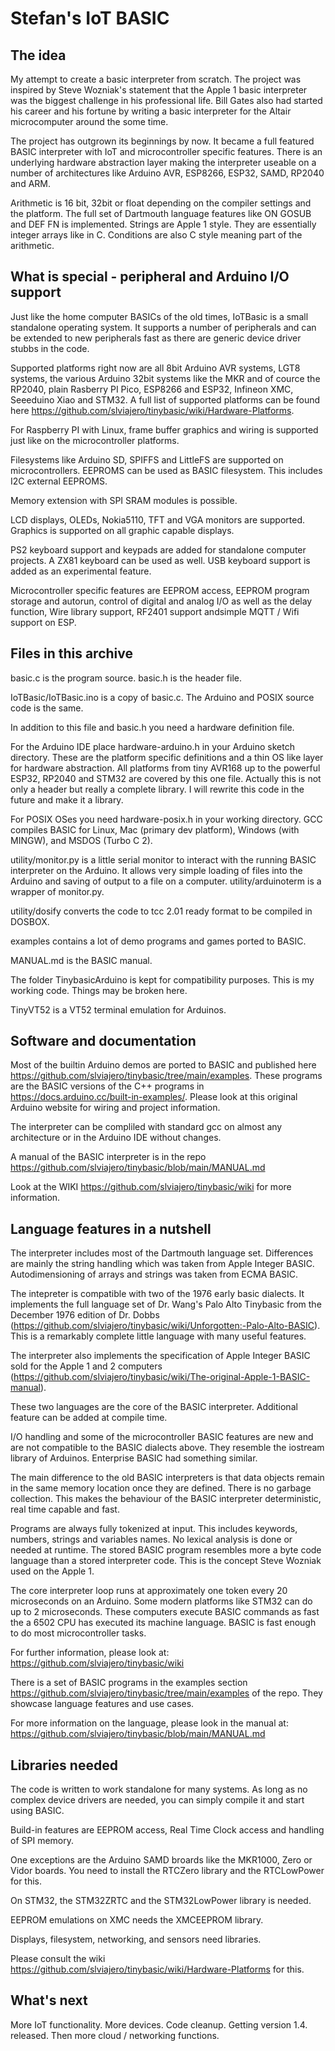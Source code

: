 # Stefan's IoT BASIC

## The idea

My attempt to create a basic interpreter from scratch. The project was inspired by Steve Wozniak's statement that the Apple 1 basic interpreter was the biggest challenge in his professional life. Bill Gates also had started his career and his fortune by writing a basic interpreter for the Altair microcomputer around the some time. 

The project has outgrown its beginnings by now. It became a full featured BASIC interpreter with IoT and microcontroller specific features. There is an underlying hardware abstraction layer making the interpreter
useable on a number of architectures like Arduino AVR, ESP8266, ESP32, SAMD, RP2040 and ARM. 

Arithmetic is 16 bit, 32bit or float depending on the compiler settings and the platform. The full set of Dartmouth language features like ON GOSUB and DEF FN is implemented. Strings are Apple 1 style. They are essentially integer arrays like in C. Conditions are also C style meaning part of the arithmetic.

## What is special - peripheral and Arduino I/O support

Just like the home computer BASICs of the old times, IoTBasic is a small standalone operating system. It supports a number of peripherals and can be extended to new peripherals fast as there are generic device driver stubbs in the code.

Supported platforms right now are all 8bit Arduino AVR systems, LGT8 systems, the various Arduino 32bit systems like the MKR and of cource the RP2040, plain Rasberry PI Pico, ESP8266 and ESP32, Infineon XMC, Seeeduino Xiao and STM32. A full list of supported platforms can be found here https://github.com/slviajero/tinybasic/wiki/Hardware-Platforms.

For Raspberry PI with Linux, frame buffer graphics and wiring is supported just like on the microcontroller platforms.

Filesystems like Arduino SD, SPIFFS and LittleFS are supported on microcontrollers. EEPROMS can be used
as BASIC filesystem. This includes I2C external EEPROMS.

Memory extension with SPI SRAM modules is possible.

LCD displays, OLEDs, Nokia5110, TFT and VGA monitors are supported. Graphics is supported on all graphic capable displays.

PS2 keyboard support and keypads are added for standalone computer projects. A ZX81 keyboard can be used as well. USB keyboard support is added as an experimental feature.

Microcontroller specific features are EEPROM access, EEPROM program storage and autorun, control of digital and analog I/O as well as the delay function, Wire library support, RF2401 support andsimple MQTT / Wifi support on ESP.

## Files in this archive 

basic.c is the program source. basic.h is the header file. 

IoTBasic/IoTBasic.ino is a copy of basic.c. The Arduino and POSIX source code is the same. 

In addition to this file and basic.h you need a hardware definition file.

For the Arduino IDE place hardware-arduino.h in your Arduino sketch directory. These are the platform specific definitions and a thin OS like layer for hardware abstraction. All platforms from tiny AVR168 up to the powerful ESP32, RP2040 and STM32 are covered by this one file. Actually this is not only a header but really a complete library. I will rewrite this code in the future and make it a library.

For POSIX OSes you need hardware-posix.h in your working directory. GCC compiles BASIC for Linux, Mac (primary dev platform), Windows (with MINGW), and MSDOS (Turbo C 2).

utility/monitor.py is a little serial monitor to interact with the running BASIC interpreter on the Arduino. It allows very simple loading of files into the Arduino and saving of output to a file on a computer. utility/arduinoterm is a wrapper of monitor.py.

utility/dosify converts the code to tcc 2.01 ready format to be compiled in DOSBOX.

examples contains a lot of demo programs and games ported to BASIC.

MANUAL.md is the BASIC manual.

The folder TinybasicArduino is kept for compatibility purposes. This is my working code. Things may be broken here.

TinyVT52 is a VT52 terminal emulation for Arduinos.


## Software and documentation

Most of the builtin Arduino demos are ported to BASIC and published here https://github.com/slviajero/tinybasic/tree/main/examples. These programs are the BASIC versions of the C++ programs in https://docs.arduino.cc/built-in-examples/. Please look at this original Arduino website for wiring and project information.

The interpreter can be compliled with standard gcc on almost any architecture or in the Arduino IDE without changes. 

A manual of the BASIC interpreter is in the repo https://github.com/slviajero/tinybasic/blob/main/MANUAL.md

Look at the WIKI https://github.com/slviajero/tinybasic/wiki for more information.


## Language features in a nutshell 

The interpreter includes most of the Dartmouth language set. Differences are mainly the string handling which was taken from Apple Integer BASIC. Autodimensioning of arrays and strings was taken from ECMA BASIC.

The intepreter is compatible with two of the 1976 early basic dialects. It implements the full language set of Dr. Wang's Palo Alto Tinybasic from the December 1976 edition of Dr. Dobbs (https://github.com/slviajero/tinybasic/wiki/Unforgotten:-Palo-Alto-BASIC). This is a remarkably complete little language with many useful features. 

The interpreter also implements the specification of Apple Integer BASIC sold for the Apple 1 and 2 computers (https://github.com/slviajero/tinybasic/wiki/The-original-Apple-1-BASIC-manual).

These two languages are the core of the BASIC interpreter. Additional feature can be added at compile time.

I/O handling and some of the microcontroller BASIC features are new and are not compatible to the BASIC dialects above. They resemble the iostream library of Arduinos. Enterprise BASIC had something similar.

The main difference to the old BASIC interpreters is that data objects remain in the same memory location once they are defined. There is no garbage collection. This makes the behaviour of the BASIC interpreter deterministic, real time capable and fast. 

Programs are always fully tokenized at input. This includes keywords, numbers, strings and variables names. No lexical analysis is done or needed at runtime. The stored BASIC program resembles more a byte code language than a stored interpreter code. This is the concept Steve Wozniak used on the Apple 1. 

The core interpreter loop runs at approximately one token every 20 microseconds on an Arduino. Some modern platforms like STM32 can do up to 2 microseconds. These computers execute BASIC commands as fast the a 6502 CPU has executed its machine language. BASIC is fast enough to do most microcontroller tasks.

For further information, please look at: https://github.com/slviajero/tinybasic/wiki

There is a set of BASIC programs in the examples section https://github.com/slviajero/tinybasic/tree/main/examples of the repo. They showcase language features and use cases.

For more information on the language, please look in the manual at: https://github.com/slviajero/tinybasic/blob/main/MANUAL.md


## Libraries needed

The code is written to work standalone for many systems. As long as no complex device drivers are needed, you can simply compile it and start using BASIC.

Build-in features are EEPROM access, Real Time Clock access and handling of SPI memory.

One exceptions are the Arduino SAMD broards like the MKR1000, Zero or Vidor boards. You need to install the RTCZero library and the RTCLowPower for this. 

On STM32, the STM32ZRTC and the STM32LowPower library is needed. 

EEPROM emulations on XMC needs the XMCEEPROM library. 

Displays, filesystem, networking, and sensors need libraries. 

Please consult the wiki https://github.com/slviajero/tinybasic/wiki/Hardware-Platforms for this.


## What's next

More IoT functionality. More devices. Code cleanup. Getting version 1.4. released. Then more cloud / networking functions.

